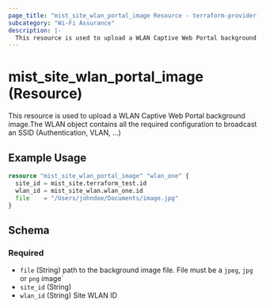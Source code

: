 ```yaml
---
page_title: "mist_site_wlan_portal_image Resource - terraform-provider-mist"
subcategory: "Wi-Fi Assurance"
description: |-
  This resource is used to upload a WLAN Captive Web Portal background image.The WLAN object contains all the required configuration to broadcast an SSID (Authentication, VLAN, ...)
---
```


# mist_site_wlan_portal_image (Resource)

This resource is used to upload a WLAN Captive Web Portal background image.The WLAN object contains all the required configuration to broadcast an SSID (Authentication, VLAN, ...)


## Example Usage

```terraform
resource "mist_site_wlan_portal_image" "wlan_one" {
  site_id = mist_site.terraform_test.id
  wlan_id = mist_site_wlan.wlan_one.id
  file    = "/Users/johndoe/Documents/image.jpg"
}
```

<!-- schema generated by tfplugindocs -->
## Schema

### Required

- `file` (String) path to the background image file. File must be a `jpeg`, `jpg` or `png` image`
- `site_id` (String)
- `wlan_id` (String) Site WLAN ID



